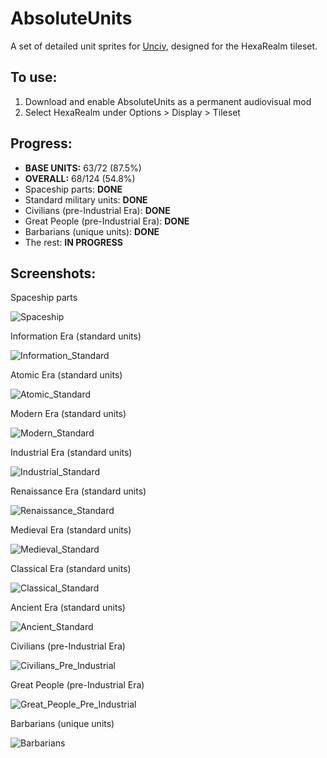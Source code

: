 # AbsoluteUnits

A set of detailed unit sprites for [Unciv](https://github.com/yairm210/Unciv), designed for the HexaRealm tileset. 

## To use: 
1. Download and enable AbsoluteUnits as a permanent audiovisual mod
2. Select HexaRealm under Options > Display > Tileset

## Progress:
  * **BASE UNITS:** 63/72 (87.5%)
  * **OVERALL:** 68/124 (54.8%)
  * Spaceship parts: **DONE**
  * Standard military units: **DONE**
  * Civilians (pre-Industrial Era): **DONE**
  * Great People (pre-Industrial Era): **DONE**
  * Barbarians (unique units): **DONE**
  * The rest: **IN PROGRESS**

## Screenshots:
Spaceship parts

<img alt="Spaceship" src="https://user-images.githubusercontent.com/56904240/186285692-54830873-0cf4-4dda-a649-c70676c3756f.png">

Information Era (standard units)

<img alt="Information_Standard" src="https://user-images.githubusercontent.com/56904240/185767371-67e392b1-8995-466e-8076-c352f2c0a179.png">

Atomic Era (standard units)

<img alt="Atomic_Standard" src="https://user-images.githubusercontent.com/56904240/184523366-8e203ab0-b30e-4ed3-ac5a-72ab05aa786f.png">

Modern Era (standard units)

<img alt="Modern_Standard" src="https://user-images.githubusercontent.com/56904240/184523370-2167751a-58a0-4ec5-8d11-2696371e8868.png">

Industrial Era (standard units)

<img alt="Industrial_Standard" src="https://user-images.githubusercontent.com/56904240/184523376-b9d056d6-d65e-476d-abfc-500889b7646a.png">

Renaissance Era (standard units)

<img alt="Renaissance_Standard" src="https://user-images.githubusercontent.com/56904240/184523380-81f5f4ce-1257-46a4-b0f0-b27d9b4985fc.png">

Medieval Era (standard units)

<img alt="Medieval_Standard" src="https://user-images.githubusercontent.com/56904240/184523390-07605df8-d94d-4d08-bcf6-c42545ec24bf.png">

Classical Era (standard units)

<img alt="Classical_Standard" src="https://user-images.githubusercontent.com/56904240/184523392-21827b8f-a1e3-4af9-b05e-15370c0a06b5.png">

Ancient Era (standard units)

<img alt="Ancient_Standard" src="https://user-images.githubusercontent.com/56904240/184523396-27337a81-bdce-40bc-bf49-e570639f96ef.png">

Civilians (pre-Industrial Era)

<img alt="Civilians_Pre_Industrial" src="https://user-images.githubusercontent.com/56904240/184523406-0d93a0e3-d78c-4700-82af-4afd4b980410.png">

Great People (pre-Industrial Era)

<img alt="Great_People_Pre_Industrial" src="https://user-images.githubusercontent.com/56904240/184523411-3eb1346c-6271-483c-857e-a1ee4cd931b8.png">

Barbarians (unique units)

<img alt="Barbarians" src="https://user-images.githubusercontent.com/56904240/184523415-25c5763e-f714-4f7e-8bf8-7fd2c0ec8858.png">
